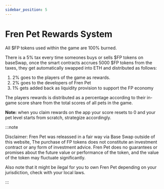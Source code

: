 ```yaml
---
sidebar_position: 5
---
```


# Fren Pet Rewards System

All $FP tokens used within the game are 100% burned.

There is a 5% tax every time someones buys or sells $FP tokens on baseSwap, once the smart contracts accrues 5000 $FP tokens from the taxes, they get automatically swapped into ETH and distributed as follows:

1. 2% goes to the players of the game as rewards.
1. 2% goes to the developers of Fren Pet
1. 1% gets added back as liquidity provision to support the FP economy

The players rewards is distributed as a percentage according to their in-game score share from the total scores of all pets in the game.

**Note:** when you claim rewards on the app your score resets to 0 and your pet level starts from scratch, strategize accordingly.



:::note

Disclaimer: Fren Pet was releassed in a fair way via Base Swap outside of this website, The purchase of FP tokens does not constitute an investment contract or any form of investment advice. Fren Pet does no guarantees or promises about the future value or performance of the token, and the value of the token may fluctuate significantly.

Also note that it might be ilegal for you to own Fren Pet depending on your jurisdiction, check with your local laws.

:::